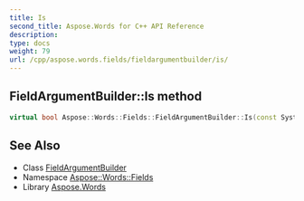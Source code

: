 ```yaml
---
title: Is
second_title: Aspose.Words for C++ API Reference
description: 
type: docs
weight: 79
url: /cpp/aspose.words.fields/fieldargumentbuilder/is/
---
```

## FieldArgumentBuilder::Is method




```cpp
virtual bool Aspose::Words::Fields::FieldArgumentBuilder::Is(const System::TypeInfo &target) const override
```

## See Also

* Class [FieldArgumentBuilder](../)
* Namespace [Aspose::Words::Fields](../../)
* Library [Aspose.Words](../../../)
